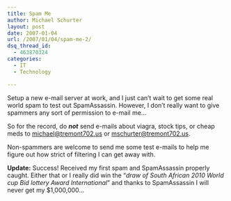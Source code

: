 ```yaml
---
title: Spam Me
author: Michael Schurter
layout: post
date: 2007-01-04
url: /2007/01/04/spam-me-2/
dsq_thread_id:
  - 463870324
categories:
  - IT
  - Technology

---
```

Setup a new e-mail server at work, and I just can&#8217;t wait to get some real world spam to test out SpamAssassin. However, I don&#8217;t really want to give spammers any sort of permission to e-mail me&#8230;

So for the record, do _**not**_ send e-mails about viagra, stock tips, or cheap meds to <michael@tremont702.us> or <mschurter@tremont702.us>.

Non-spammers are welcome to send me some test e-mails to help me figure out how strict of filtering I can get away with.

**Update:** Success! Received my first spam and SpamAssassin properly caught. Either that or I really did win the &#8220;_draw of South African 2010 World cup Bid lottery Award International_&#8221; and thanks to SpamAssassin I will never get my $1,000,000&#8230;